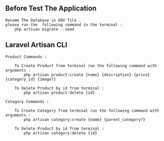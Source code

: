 
## Before Test The Application
    Rename The Database in ENV file .
    please run the  following command in the terminal :
        php artisan migrate --seed

## Laravel Artisan CLI
    
    Product Commands :
    
        To Create Product from terminal run the following command with arguments :
            php artisan product:create {name} {description} {price} {category_id} {image?}
            
        To Delete Product by id from terminal :
            php artisan product:delete {id}
            
    Category Commands :
    
        To Create Category from terminal run the following command with arguments :
            php artisan category:create {name} {parent_category?}
            
        To Delete Product by id from terminal :
            php artisan category:delete {id}
    

